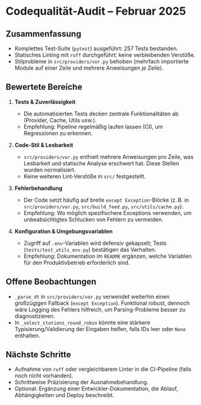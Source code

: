 # Codequalität-Audit – Februar 2025

## Zusammenfassung
- Komplettes Test-Suite (`pytest`) ausgeführt: 257 Tests bestanden.
- Statisches Linting mit `ruff` durchgeführt: keine verbleibenden Verstöße.
- Stilprobleme in `src/providers/vor.py` behoben (mehrfach importierte Module auf einer Zeile und mehrere Anweisungen je Zeile).

## Bewertete Bereiche
1. **Tests & Zuverlässigkeit**
   - Die automatisierten Tests decken zentrale Funktionalitäten ab (Provider, Cache, Utils usw.).
   - Empfehlung: Pipeline regelmäßig laufen lassen (CI), um Regressionen zu erkennen.

2. **Code-Stil & Lesbarkeit**
   - `src/providers/vor.py` enthielt mehrere Anweisungen pro Zeile, was Lesbarkeit und statische Analyse erschwert hat. Diese Stellen wurden normalisiert.
   - Keine weiteren Lint-Verstöße in `src/` festgestellt.

3. **Fehlerbehandlung**
   - Der Code setzt häufig auf breite `except Exception`-Blöcke (z. B. in `src/providers/vor.py`, `src/build_feed.py`, `src/utils/cache.py`).
   - Empfehlung: Wo möglich spezifischere Exceptions verwenden, um unbeabsichtigtes Schlucken von Fehlern zu vermeiden.

4. **Konfiguration & Umgebungsvariablen**
   - Zugriff auf `.env`-Variablen wird defensiv gekapselt; Tests (`tests/test_utils_env.py`) bestätigen das Verhalten.
   - Empfehlung: Dokumentation im `README` ergänzen, welche Variablen für den Produktivbetrieb erforderlich sind.

## Offene Beobachtungen
- `_parse_dt` in `src/providers/vor.py` verwendet weiterhin einen großzügigen Fallback (`except Exception`). Funktional robust, dennoch wäre Logging des Fehlers hilfreich, um Parsing-Probleme besser zu diagnostizieren.
- In `_select_stations_round_robin` könnte eine stärkere Typisierung/Validierung der Eingaben helfen, falls IDs leer oder `None` enthalten.

## Nächste Schritte
- Aufnahme von `ruff` oder vergleichbarem Linter in die CI-Pipeline (falls noch nicht vorhanden).
- Schrittweise Präzisierung der Ausnahmebehandlung.
- Optional: Ergänzung einer Entwickler-Dokumentation, die Ablauf, Abhängigkeiten und Deploy beschreibt.
